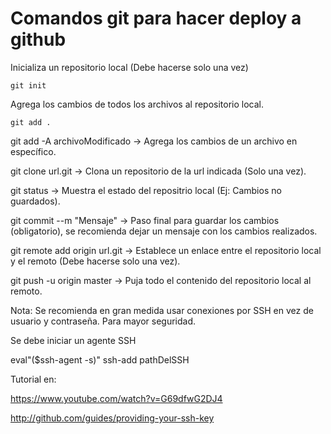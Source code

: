 # Comandos git para hacer deploy a github

Inicializa un repositorio local (Debe hacerse solo una vez)

```
git init
```       

Agrega los cambios de todos los archivos al repositorio local.

```
git add .
```

git add -A archivoModificado    -> Agrega los cambios de un archivo en específico.

git clone url.git 		-> Clona un repositorio de la url indicada (Solo una vez).

git status			-> Muestra el estado del repositrio local (Ej: Cambios no guardados).

git commit --m "Mensaje" 	-> Paso final para guardar los cambios (obligatorio),
		            	  se recomienda dejar un mensaje con los cambios realizados.

git remote add origin url.git 	-> Establece un enlace entre el repositorio local y
			          el remoto (Debe hacerse solo una vez).

git push -u origin master 	-> Puja todo el contenido del repositorio local al remoto.

Nota: Se recomienda en gran medida usar conexiones por SSH en vez de usuario y contraseña. Para mayor seguridad.

Se debe iniciar un agente SSH

eval"($ssh-agent -s)"
ssh-add pathDelSSH


Tutorial en: 

https://www.youtube.com/watch?v=G69dfwG2DJ4

http://github.com/guides/providing-your-ssh-key

